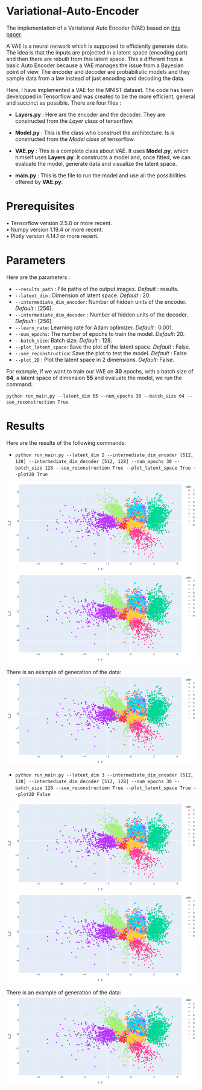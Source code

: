 # Variational-Auto-Encoder

The implementation of a Variational Auto Encoder (VAE) based on [this paper](https://arxiv.org/pdf/1312.6114.pdf).

A VAE is a neural network which is supposed to efficiently generate data. The idea is that the inputs are projected in a latent space (encoding part)
and then there are rebuilt from this latent space. This a different from a basic Auto Encoder because a VAE manages the issue from a Bayesian point of view. The encoder and decoder are probabilistic models and they sample data from a law instead of just encoding and decoding the data. 

Here, I have implemented a VAE for the MNIST dataset. The code has been developped in Tensorflow and was created to be the more efficient, general and succinct as possible. There are four files : 
- **Layers.py** : Here are the encoder and the decoder. They are constructed from the *Layer class* of tensorflow.

- **Model.py** : This is the class who construct the architecture. Is is constructed from the *Model class* of tensorflow.

- **VAE.py** : This is a complete class about VAE. It uses **Model.py**, which himself uses **Layers.py**. It constructs a model and, once fitted, we can evaluate the model, generate data and visualize the latent space.

- **main.py** : This is the file to run the model and use all the possibilities offered by **VAE.py**. 


# Prerequisites
• Tensorflow version 2.5.0 or more recent.  
• Numpy version 1.19.4 or more recent.  
• Plotly version 4.14.1 or more recent.

# Parameters

Here are the parameters :
- `--results_path` : File paths of the output images. *Default* : results.
- `--latent_dim` : Dimension of latent space. *Default* : 20.
- `--intermediate_dim_encoder`: Number of hidden units of the encoder. *Default* : [256].
- `--intermediate_dim_decoder` : Number of hidden units of the decoder. *Default* : [256].
- `--learn_rate`: Learning rate for Adam optimizer. *Default* : 0.001.
- `--num_epochs`: The number of epochs to train the model. *Default*: 20.
- `--batch_size`: Batch size. *Default* : 128.
- `--plot_latent_space`: Save the plot of the latent space. *Default* : False.
- `--see_reconstruction`: Save the plot to test the model. *Default* : False 
- `--plot_2D` : Plot the latent space in 2 dimensions. *Default*: False.

For example, if we want to train our VAE on **30** epochs, with a batch size of **64**, a latent space of dimension **55** and evaluate the model, we run the command:
```
python run_main.py --latent_dim 55 --num_epochs 30 --batch_size 64 --see_reconstruction True
```

# Results
Here are the results of the following commands: 

- `python run_main.py --latent_dim 2 --intermediate_dim_encoder [512, 128] --intermediate_dim_decoder [512, 128] --num_epochs 30 --batch_size 128 --see_reconstruction True --plot_latent_space True --plot2D True`

![alt text](https://github.com/guipet/Variational-Auto-Encoder/blob/main/plots/espace_latent_2D.png)
![alt text](https://github.com/guipet/Variational-Auto-Encoder/blob/main/plots/espace_latent_2D.png)

There is an example of generation of the data:
![alt text](https://github.com/guipet/Variational-Auto-Encoder/blob/main/plots/espace_latent_2D.png)

- `python run_main.py --latent_dim 3 --intermediate_dim_encoder [512, 128] --intermediate_dim_decoder [512, 128] --num_epochs 30 --batch_size 128 --see_reconstruction True --plot_latent_space True --plot2D False`

![alt text](https://github.com/guipet/Variational-Auto-Encoder/blob/main/plots/espace_latent_2D.png)
![alt text](https://github.com/guipet/Variational-Auto-Encoder/blob/main/plots/espace_latent_2D.png)

There is an example of generation of the data:
![alt text](https://github.com/guipet/Variational-Auto-Encoder/blob/main/plots/espace_latent_2D.png)
